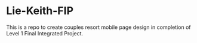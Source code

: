 # Lie-Keith-FIP
This is a repo to create couples resort mobile page design in completion of Level 1 Final Integrated Project.

